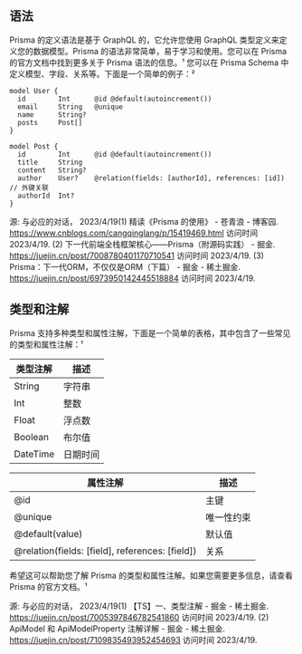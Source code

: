 ## 语法
Prisma 的定义语法是基于 GraphQL 的，它允许您使用 GraphQL 类型定义来定义您的数据模型。Prisma 的语法非常简单，易于学习和使用。您可以在 Prisma 的官方文档中找到更多关于 Prisma 语法的信息。¹ 您可以在 Prisma Schema 中定义模型、字段、关系等。下面是一个简单的例子：²

```prisma
model User {
  id        Int      @id @default(autoincrement())
  email     String   @unique
  name      String?
  posts     Post[]
}

model Post {
  id        Int      @id @default(autoincrement())
  title     String
  content   String?
  author    User?    @relation(fields: [authorId], references: [id]) // 外键关联
  authorId  Int?
}
```

源: 与必应的对话， 2023/4/19(1) 精读《Prisma 的使用》 - 苍青浪 - 博客园. https://www.cnblogs.com/cangqinglang/p/15419469.html 访问时间 2023/4/19.
(2) 下一代前端全栈框架核心——Prisma（附源码实践） - 掘金. https://juejin.cn/post/7008780401170710541 访问时间 2023/4/19.
(3) Prisma：下一代ORM，不仅仅是ORM（下篇） - 掘金 - 稀土掘金. https://juejin.cn/post/6973950142445518884 访问时间 2023/4/19.


## 类型和注解
Prisma 支持多种类型和属性注解，下面是一个简单的表格，其中包含了一些常见的类型和属性注解：¹

| 类型注解 | 描述 |
| --- | --- |
| String | 字符串 |
| Int | 整数 |
| Float | 浮点数 |
| Boolean | 布尔值 |
| DateTime | 日期时间 |

| 属性注解 | 描述 |
| --- | --- |
| @id | 主键 |
| @unique | 唯一性约束 |
| @default(value) | 默认值 |
| @relation(fields: [field], references: [field]) | 关系 |

希望这可以帮助您了解 Prisma 的类型和属性注解。如果您需要更多信息，请查看 Prisma 的官方文档。¹

源: 与必应的对话， 2023/4/19(1) 【TS】一、类型注解 - 掘金 - 稀土掘金. https://juejin.cn/post/7005397846782541860 访问时间 2023/4/19.
(2) ApiModel 和 ApiModelProperty 注解详解 - 掘金 - 稀土掘金. https://juejin.cn/post/7109835493952454693 访问时间 2023/4/19.